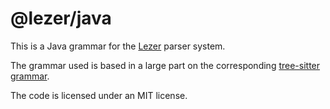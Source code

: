# @lezer/java

This is a Java grammar for the
[Lezer](https://lezer.codemirror.net/) parser system.

The grammar used is based in a large part on the corresponding
[tree-sitter grammar](https://github.com/tree-sitter/tree-sitter-java).

The code is licensed under an MIT license.
